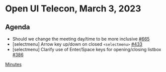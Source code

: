 # Open UI Telecon, March 3, 2023

## Agenda
* Should we change the meeting day/time to be more inclusive [#665](https://github.com/openui/open-ui/issues/665)
* [selectmenu] Arrow key up/down on closed `<selectmenu>` [#433](https://github.com/openui/open-ui/issues/433)
* [selectmenu] Clarify use of Enter/Space keys for opening/closing listbox [#386](https://github.com/openui/open-ui/issues/386)

[Minutes](https://www.w3.org/2023/03/02-openui-minutes.html)
